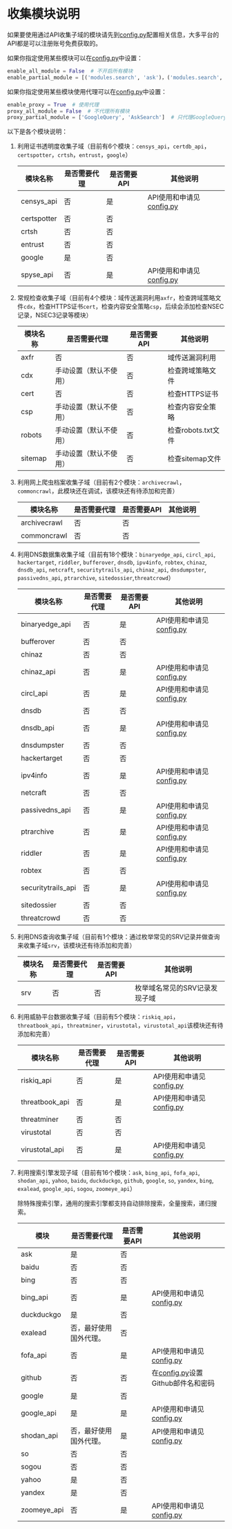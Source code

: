 #  收集模块说明 #

如果要使用通过API收集子域的模块请先到[config.py](../oneforall/config.py)配置相关信息，大多平台的API都是可以注册账号免费获取的。

如果你指定使用某些模块可以在[config.py](../oneforall/config.py)中设置：

```python
enable_all_module = False  # 不开启所有模块
enable_partial_module = [('modules.search', 'ask')，('modules.search', 'baidu')]  # 只使用ask和baidu搜索引擎收集子域
```

如果你指定使用某些模块使用代理可以在[config.py](../oneforall/config.py)中设置：

```python
enable_proxy = True  # 使用代理
proxy_all_module = False  # 不代理所有模块
proxy_partial_module = ['GoogleQuery', 'AskSearch']  # 只代理GoogleQuery和AskSearch模块（各个模块的source属性值）
```

以下是各个模块说明：

 1. 利用证书透明度收集子域（目前有6个模块：`censys_api`，`certdb_api`，`certspotter`，`crtsh`，`entrust`，`google`）
    
      | 模块名称    | 是否需要代理 | 是否需要API | 其他说明                                           |
      | ----------- | ------------ | ----------- | -------------------------------------------------- |
      | censys_api  | 否           | 是          | API使用和申请见[config.py](../oneforall/config.py) |
      | certspotter | 否           | 否          |                                                    |
      | crtsh       | 否           | 否          |                                                    |
      | entrust     | 否           | 否          |                                                    |
      | google      | 是           | 否          |                                                    |
      | spyse_api   | 否           | 是          | API使用和申请见[config.py](../oneforall/config.py) |


  2. 常规检查收集子域（目前有4个模块：域传送漏洞利用`axfr`，检查跨域策略文件`cdx`，检查HTTPS证书`cert`，检查内容安全策略`csp`，后续会添加检查NSEC记录，NSEC3记录等模块）

      | 模块名称 | 是否需要代理           | 是否需要API | 其他说明           |
      | -------- | ---------------------- | ----------- | ------------------ |
      | axfr     | 否                     | 否          | 域传送漏洞利用     |
      | cdx      | 手动设置（默认不使用） | 否          | 检查跨域策略文件   |
      | cert     | 否                     | 否          | 检查HTTPS证书      |
      | csp      | 手动设置（默认不使用） | 否          | 检查内容安全策略   |
      | robots   | 手动设置（默认不使用） | 否          | 检查robots.txt文件 |
      | sitemap  | 手动设置（默认不使用） | 否          | 检查sitemap文件    |
  3. 利用网上爬虫档案收集子域（目前有2个模块：`archivecrawl`，`commoncrawl`，此模块还在调试，该模块还有待添加和完善）

      | 模块名称     | 是否需要代理 | 是否需要API | 其他说明 |
      | ------------ | ------------ | ----------- | -------- |
      | archivecrawl | 否           | 否          |          |
      | commoncrawl  | 否           | 否          |          |

  4. 利用DNS数据集收集子域（目前有18个模块：`binaryedge_api`, `circl_api`, `hackertarget`, `riddler`, `bufferover`, `dnsdb`, `ipv4info`, `robtex`, `chinaz`, `dnsdb_api`, `netcraft`, `securitytrails_api`, `chinaz_api`, `dnsdumpster`, `passivedns_api`,  `ptrarchive`, `sitedossier`,`threatcrowd`）

      | 模块名称           | 是否需要代理 | 是否需要API | 其他说明                                           |
      | ------------------ | ------------ | ----------- | -------------------------------------------------- |
      | binaryedge_api     | 否           | 是          | API使用和申请见[config.py](../oneforall/config.py) |
      | bufferover         | 否           | 否          |                                                    |
      | chinaz             | 否           | 否          |                                                    |
      | chinaz_api         | 否           | 是          | API使用和申请见[config.py](../oneforall/config.py) |
      | circl_api          | 否           | 是          | API使用和申请见[config.py](../oneforall/config.py) |
      | dnsdb              | 否           | 否          |                                                    |
      | dnsdb_api          | 否           | 是          | API使用和申请见[config.py](../oneforall/config.py) |
      | dnsdumpster        | 否           | 否          |                                                    |
      | hackertarget       | 否           | 否          |                                                    |
      | ipv4info           | 否           | 是          | API使用和申请见[config.py](../oneforall/config.py) |
      | netcraft           | 否           | 否          |                                                    |
      | passivedns_api     | 否           | 是          | API使用和申请见[config.py](../oneforall/config.py) |
      | ptrarchive         | 否           | 是          | API使用和申请见[config.py](../oneforall/config.py) |
      | riddler            | 否           | 是          | API使用和申请见[config.py](../oneforall/config.py) |
      | robtex             | 否           | 否          |                                                    |
      | securitytrails_api | 否           | 是          | API使用和申请见[config.py](../oneforall/config.py) |
      | sitedossier        | 否           | 否          |                                                    |
      | threatcrowd        | 否           | 否          |                                                    |
  5. 利用DNS查询收集子域（目前有1个模块：通过枚举常见的SRV记录并做查询来收集子域`srv`，该模块还有待添加和完善）

      | 模块名称 | 是否需要代理 | 是否需要API | 其他说明                      |
      | -------- | ------------ | ----------- | ----------------------------- |
      | srv      | 否           | 否          | 枚举域名常见的SRV记录发现子域 |
  6. 利用威胁平台数据收集子域（目前有5个模块：`riskiq_api`，`threatbook_api`，`threatminer`，`virustotal`，`virustotal_api`该模块还有待添加和完善）

      | 模块名称       | 是否需要代理 | 是否需要API | 其他说明                                           |
      | -------------- | ------------ | ----------- | -------------------------------------------------- |
      | riskiq_api     | 否           | 是          | API使用和申请见[config.py](../oneforall/config.py) |
      | threatbook_api | 否           | 是          | API使用和申请见[config.py](../oneforall/config.py) |
      | threatminer    | 否           | 否          |                                                    |
      | virustotal     | 否           | 否          |                                                    |
      | virustotal_api | 否           | 是          | API使用和申请见[config.py](../oneforall/config.py) |
  7. 利用搜索引擎发现子域（目前有16个模块：`ask`, `bing_api`, `fofa_api`, `shodan_api`, `yahoo`, `baidu`, `duckduckgo`, `github`, `google`, `so`, `yandex`, `bing`, `exalead`, `google_api`, `sogou`, `zoomeye_api`）

     除特殊搜索引擎，通用的搜索引擎都支持自动排除搜索，全量搜索，递归搜索。

     | 模块        | 是否需要代理           | 是否需要API | 其他说明                                                    |
     | ----------- | ---------------------- | ----------- | ----------------------------------------------------------- |
     | ask         | 是                     | 否          |                                                             |
     | baidu       | 否                     | 否          |                                                             |
     | bing        | 否                     | 否          |                                                             |
     | bing_api    | 否                     | 是          | API使用和申请见[config.py](../oneforall/config.py)          |
     | duckduckgo  | 是                     | 否          |                                                             |
     | exalead     | 否，最好使用国外代理。 | 否          |                                                             |
     | fofa_api    | 否                     | 是          | API使用和申请见[config.py](../oneforall/config.py)          |
     | github      | 否                     | 否          | 在[config.py](../oneforall/config.py)设置Github邮件名和密码 |
     | google      | 是                     | 否          |                                                             |
     | google_api  | 是                     | 是          | API使用和申请见[config.py](../oneforall/config.py)          |
     | shodan_api  | 否，最好使用国外代理。 | 是          | API使用和申请见[config.py](../oneforall/config.py)          |
     | so          | 否                     | 否          |                                                             |
     | sogou       | 否                     | 否          |                                                             |
     | yahoo       | 是                     | 否          |                                                             |
     | yandex      | 是                     | 否          |                                                             |
     | zoomeye_api | 否                     | 是          | API使用和申请见[config.py](../oneforall/config.py)          |
